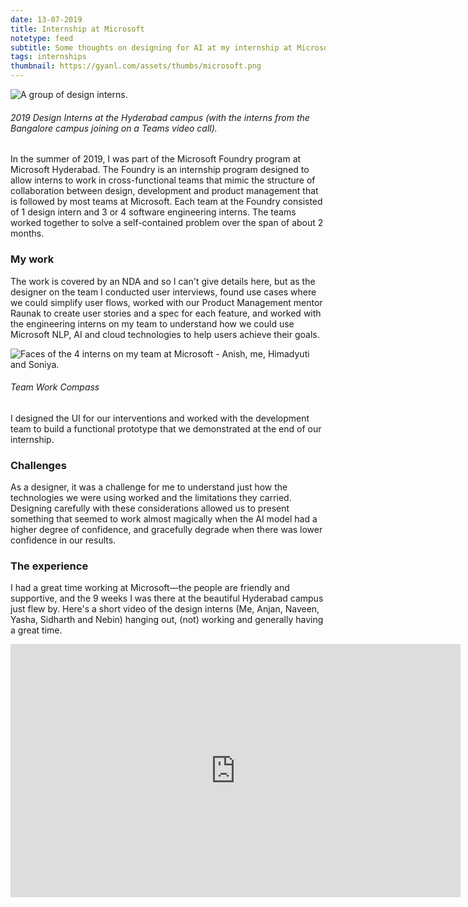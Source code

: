```yaml
---
date: 13-07-2019
title: Internship at Microsoft
notetype: feed
subtitle: Some thoughts on designing for AI at my internship at Microsoft Hyderabad, where I worked on integrating intelligent assistance in an existing Microsoft app.
tags: internships
thumbnail: https://gyanl.com/assets/thumbs/microsoft.png
---
```


![A group of design interns.](https://gyanl.com/assets/microsoft-groupcall.jpg)

###### 2019 Design Interns at the Hyderabad campus (with the interns from the Bangalore campus joining on a Teams video call).

In the summer of 2019, I was part of the Microsoft Foundry program at Microsoft Hyderabad. The Foundry is an internship program designed to allow interns to work in cross-functional teams that mimic the structure of collaboration between design, development and product management that is followed by most teams at Microsoft. Each team at the Foundry consisted of 1 design intern and 3 or 4 software engineering interns. The teams worked together to solve a self-contained problem over the span of about 2 months.

### My work

The work is covered by an NDA and so I can't give details here, but as the designer on the team I conducted user interviews, found use cases where we could simplify user flows, worked with our Product Management mentor Raunak to create user stories and a spec for each feature, and worked with the engineering interns on my team to understand how we could use Microsoft NLP, AI and cloud technologies to help users achieve their goals.

![Faces of the 4 interns on my team at Microsoft - Anish, me, Himadyuti and Soniya.](https://gyanl.com/assets/microsoft-work-compass.jpg)

###### Team Work Compass

I designed the UI for our interventions and worked with the development team to build a functional prototype that we demonstrated at the end of our internship.

### Challenges

As a designer, it was a challenge for me to understand just how the technologies we were using worked and the limitations they carried. Designing carefully with these considerations allowed us to present something that seemed to work almost magically when the AI model had a higher degree of confidence, and gracefully degrade when there was lower confidence in our results.

### The experience

I had a great time working at Microsoft—the people are friendly and supportive, and the 9 weeks I was there at the beautiful Hyderabad campus just flew by. Here's a short video of the design interns (Me, Anjan, Naveen, Yasha, Sidharth and Nebin) hanging out, (not) working and generally having a great time.

<iframe width="720" height="405" src="https://www.youtube.com/embed/TZadxCqlDK8" frameborder="0" allow="accelerometer; autoplay; encrypted-media; gyroscope; picture-in-picture" allowfullscreen></iframe>
